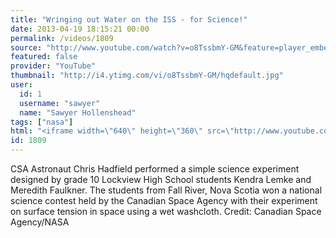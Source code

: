 ```yaml
---
title: "Wringing out Water on the ISS - for Science!"
date: 2013-04-19 18:15:21 00:00
permalink: /videos/1809
source: "http://www.youtube.com/watch?v=o8TssbmY-GM&feature=player_embedded"
featured: false
provider: "YouTube"
thumbnail: "http://i4.ytimg.com/vi/o8TssbmY-GM/hqdefault.jpg"
user:
  id: 1
  username: "sawyer"
  name: "Sawyer Hollenshead"
tags: ["nasa"]
html: "<iframe width=\"640\" height=\"360\" src=\"http://www.youtube.com/embed/o8TssbmY-GM?wmode=transparent&feature=oembed\" frameborder=\"0\" allowfullscreen></iframe>"
id: 1809
---
```


CSA Astronaut Chris Hadfield performed a simple science experiment designed by grade 10 Lockview High School students Kendra Lemke and Meredith Faulkner. The students from Fall River, Nova Scotia won a national science contest held by the Canadian Space Agency with their experiment on surface tension in space using a wet washcloth. Credit: Canadian Space Agency/NASA